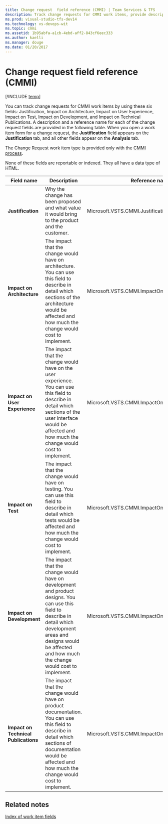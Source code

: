 ```yaml
---
title: Change request  field reference (CMMI) | Team Services & TFS
description: Track change requests for CMMI work items, provide description and reference name - Team Foundation Server (TFS)
ms.prod: visual-studio-tfs-dev14
ms.technology: vs-devops-wit
ms.topic: cmmi
ms.assetid: 1b95abfa-a1cb-4ebd-aff2-843cf6eec333
ms.author: kaelli
ms.manager: douge
ms.date: 01/20/2017
---
```


# Change request  field reference (CMMI)

[!INCLUDE [temp](../../_shared/dev15-version-header.md)]

You can track change requests for CMMI work items by using these six fields: Justification, Impact on Architecture, Impact on User Experience, Impact on Test, Impact on Development, and Impact on Technical Publications. A description and a reference name for each of the change request fields are provided in the following table. When you open a work item form for a change request, the **Justification** field appears on the **Justification** tab, and all other fields appear on the **Analysis** tab.  
  
 The Change Request work item type is provided only with the [CMMI process](../cmmi-process.md).  
  
 None of these fields are reportable or indexed. They all have a data type of HTML.  
  
|**Field name**|**Description**|**Reference name**|  
|--------------------|---------------------|------------------------|  
|**Justification**|Why the change has been proposed and what value it would bring to the product and the customer.|Microsoft.VSTS.CMMI.Justification|  
|**Impact on Architecture**|The impact that the change would have on architecture. You can use this field to describe in detail which sections of the architecture would be affected and how much the change would cost to implement.|Microsoft.VSTS.CMMI.ImpactOnArchitecture|  
|**Impact on User Experience**|The impact that the change would have on the user experience. You can use this field to describe in detail which sections of the user interface would be affected and how much the change would cost to implement.|Microsoft.VSTS.CMMI.ImpactOnUserExperience|  
|**Impact on Test**|The impact that the change would have on testing. You can use this field to describe in detail which tests would be affected and how much the change would cost to implement.|Microsoft.VSTS.CMMI.ImpactOnTest|  
|**Impact on Development**|The impact that the change would have on development and product designs. You can use this field to describe in detail which development areas and designs would be affected and how much the change would cost to implement.|Microsoft.VSTS.CMMI.ImpactOnDevelopment|  
|**Impact on Technical Publications**|The impact that the change would have on product documentation. You can use this field to describe in detail which sections of documentation would be affected and how much the change would cost to implement.|Microsoft.VSTS.CMMI.ImpactOnTechnicalPublications|  
  
## Related notes 
 [Index of work item fields](../work-item-field.md)